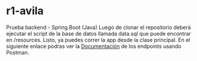 # r1-avila
Prueba backend - Spring Boot (Java)
Luego de clonar el repositorio deberá ejecutar el script de la base de datos llamada data.sql que puede encontrar en /resources.
Listo, ya puedes correr la app desde la clase principal.
En el siguiente enlace podras ver la [Documentación](https://documenter.getpostman.com/view/11310403/Uze1v43o) de los endpoints usando Postman.
